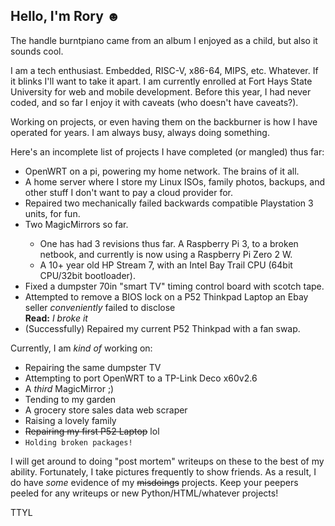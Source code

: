 ## Hello, I'm Rory ☻
The handle burntpiano came from an album I enjoyed as a child, but also it sounds cool.

I am a tech enthusiast. Embedded, RISC-V, x86-64, MIPS, etc. Whatever. If it blinks I'll want to take it apart. I am currently  enrolled at Fort Hays State University for web and mobile development. Before this year, I had never coded, and so far I enjoy it with caveats (who doesn't have caveats?).

Working on projects, or even having them on the backburner is how I have operated for years. I am always busy, always doing something.

Here's an incomplete list of projects I have completed (or mangled) thus far:
<ul>
  <li>OpenWRT on a pi, powering my home network. The brains of it all.</li>
  <li>A home server where I store my Linux ISOs, family photos, backups, and other stuff I don't want to pay a cloud provider for.</li>
  <li>Repaired two mechanically failed backwards compatible Playstation 3 units, for fun.</li>
  <li>Two MagicMirrors so far.</li>
    <ul>
      <li>One has had 3 revisions thus far. A Raspberry Pi 3, to a broken netbook, and currently is now using a Raspberry Pi Zero 2 W.</li>
      <li>A 10+ year old HP Stream 7, with an Intel Bay Trail CPU (64bit CPU/32bit bootloader).</li>
    </ul>
  <li>Fixed a dumpster 70in "smart TV" timing control board with scotch tape.</li>
  <li>Attempted to remove a BIOS lock on a P52 Thinkpad Laptop an Ebay seller <em>conveniently</em> failed to disclose <br /><strong>Read:</strong> <em>I broke it</em></li>
  <li>(Successfully) Repaired my current P52 Thinkpad with a fan swap.</li>
</ul>

Currently, I am *kind of* working on:
<ul>
  <li>Repairing the same dumpster TV</li>
  <li>Attempting to port OpenWRT to a TP-Link Deco x60v2.6</li>
  <li>A <em>third</em> MagicMirror ;)</li>
  <li>Tending to my garden</li>
  <li>A grocery store sales data web scraper</li>
  <li>Raising a lovely family</li>
  <li><s>Repairing my first P52 Laptop</s> lol</li>
  <li><code>Holding broken packages!</code></li>
</ul>

I will get around to doing "post mortem" writeups on these to the best of my ability. Fortunately, I take pictures frequently to show friends. As a result, I do have *some* evidence of my ~~misdoings~~ projects. Keep your peepers peeled for any writeups or new Python/HTML/whatever projects!

TTYL 
